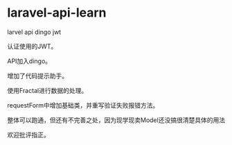 # laravel-api-learn
larvel api  dingo  jwt

认证使用的JWT。

API加入dingo。

增加了代码提示助手。

使用Fractal进行数据的处理。

requestForm中增加基础类，并重写验证失败报错方法。


整体可以跑通，但还有不完善之处，因为现学现卖Model还没搞很清楚具体的用法

欢迎批评指正。
